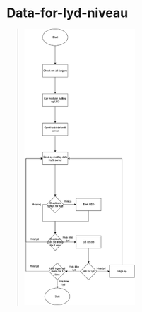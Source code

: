# Data-for-lyd-niveau
><img width="250" src="https://github.com/LumpaClumpa/Data-for-lyd-niveau/blob/main/Arduino%20flowchart.drawio.png?raw=true" />
